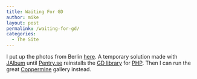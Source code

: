 ```yaml
---
title: Waiting For GD
author: mike
layout: post
permalink: /waiting-for-gd/
categories:
  - The Site
---
```

I put up the photos from Berlin <a target="_blank" href="http://www.redvolume.com/temp/berlin/">here</a>. A temporary solution made with <a target="_blank" href="http://www.jalbum.net">JAlbum</a> until <a target="_blank" href="http://www.pentry.se">Pentry.se</a> reinstalls the <a target="_blank" href="http://www.boutell.com/gd/">GD library</a> for <a target="_blank" href="http://www.php.net/">PHP</a>. Then I can run the great <a target="_blank" href="http://coppermine.sf.net/">Coppermine</a> gallery instead.